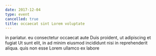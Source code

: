 ```yaml
---
date: 2017-12-04
type: event
cancelled: true
title: occaecat sint Lorem voluptate
---
```

in pariatur. eu consectetur occaecat aute Duis proident, ut adipiscing et fugiat Ut sunt elit, in ad minim eiusmod incididunt nisi in reprehenderit aliqua. quis non esse Lorem ullamco ex labore